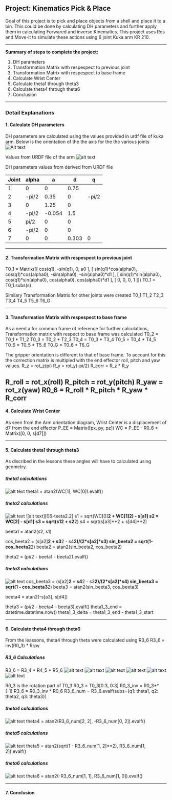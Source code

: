 ## Project: Kinematics Pick & Place
Goal of this project is to pick and place objects from a shell and place it to a bin. This could be done by calculating DH parameters and further apply them in calculating Forwared and inverse Kinematics. This project uses Ros and Move-it to simulate these actions using 6 joint Kuka arm KR 210.

---
[//]: # (Image References)

[01-DH]: /support-docs/images/01-DH.jpg
[02-WC-Orientation]: /support-docs/images/02-WC-Orientation.jpg
[03-URDFvalues]: /support-docs/images/03-URDFvalues.jpg
[04-WC-ForwardKinematics]: /support-docs/images/04-WC-ForwardKinematics.jpg
[05-teeta1]: /support-docs/images/05-teeta1.jpg
[06-teeta2.1]: /support-docs/images/06-teeta2.1.jpg
[06-teeta2.1]: /support-docs/images/06-teeta2.2.jpg
[07-teeta3]: ./support-docs/images/07-teeta3.jpg
[08-R3_6.1]: ./support-docs/images/08-R3_6.1.jpg
[08-R3_6.2]: ./support-docs/images/08-R3_6.2.jpg
[08-R3_6.3]: ./support-docs/images/08-R3_6.3.jpg
[08-R3_6.4]: ./support-docs/images/08-R3_6.4.jpg
[08-R3_6.5]: ./support-docs/images/08-R3_6.5.jpg
[08-R3_6.6]: ./support-docs/images/08-R3_6.6.jpg
[09-theta4]: ./support-docs/images/09-theta4.jpg
[10-theta5]: ./support-docs/images/10-theta5.jpg
[11-theta6]: ./support-docs/images/11-theta6.jpg

**Summary of steps to complete the project:**  

1. DH parameters
2. Transformation Matrix with respespect to previous joint
3. Transformation Matrix with respespect to base frame
4. Calculate Wrist Center
5. Calculate theta1 through theta3
6. Calculate theta4 through theta6
7. Conclusion

---
### Detail Explanations
#### 1. Calculate DH parameters
DH parameters are calculated using the values provided in urdf file of kuka arm. 
Below is the orientation of the the axis for the the various joints
![Alt text](/support-docs/images/01-DH.jpg?raw=true "Title")

Values from URDF file of the arm
![alt text][02-WC-Orientation]

DH parameters values from derived from URDF file

Joint	| alpha	|	a	|  d	|  q
--- 	| --- 	| --- 	| ---	| ---
1 		|   0 	|  0	| 0.75	|
2 		| -pi/2 |  0.35 | 0		| -pi/2
3 		|   0 	|  1.25	| 0		|
4 		| -pi/2 |-0.054 | 1.5	|
5 		| pi/2 	|   0  	| 0		|
6 		| -pi/2 |   0  	| 0		|
7 		|   0  	|   0  	| 0.303	| 0

---
#### 2. Transformation Matrix with respespect to previous joint
T0_1 = Matrix([[             cos(q1),            -sin(q1),            0,              a0 ],
               [ sin(q1)*cos(alpha0), cos(q1)*cos(alpha0), -sin(alpha0), -sin(alpha0)*d1 ],
               [ sin(q1)*sin(alpha0), cos(q1)*sin(alpha0),  cos(alpha0),  cos(alpha0)*d1 ],
               [                   0,                   0,            0,               1 ]])
T0_1 = T0_1.subs(s)

Similary Transformation Matrix for other joints were created
T0_1
T1_2
T2_3
T3_4
T4_5
T5_6
T6_G

---
#### 3. Transformation Matrix with respespect to base frame
As a need a for common frame of reference for further calculations, Transformation matrix with respect to base frame was calculated
T0_2 = T0_1 * T1_2
T0_3 = T0_2 * T2_3
T0_4 = T0_3 * T3_4
T0_5 = T0_4 * T4_5
T0_6 = T0_5 * T5_6
T0_G = T0_6 * T6_G

The gripper orientation is different to that of base frame. To account for this the correction matrix is multipled with the end effector roll, pitch and yaw values.
R_z = rot_z(pi)
R_y = rot_y(-pi/2)
R_corr = R_z * R_y

R_roll = rot_x(roll)
R_pitch = rot_y(pitch)
R_yaw = rot_z(yaw)
R0_6 = R_roll * R_pitch * R_yaw * R_corr
----

#### 4. Calculate Wrist Center
As seen from the Arm orientation diagram, Wrist Center is a displacement of d7 from the end effector
P_EE = Matrix([px, py, pz])
WC = P_EE - R0_6 * Matrix([0, 0, s[d7]])

---
#### 5. Calculate theta1 through theta3
As discribed in the lessons these angles will have to calculated using geometry.
##### theta1 calculations
![alt text][05-teeta1]
theta1 = atan2(WC[1], WC[0]).evalf()

##### theta2 calculations
![alt text][06-teeta2.1]
![alt text][06-teeta2.2]
s1 = sqrt(WC[0]**2 + WC[1]**2) - s[a1]
s2 = WC[2] - s[d1]
s3 = sqrt(s1**2 + s2**2)
s4 = sqrt(s[a3]**2 + s[d4]**2)

beeta1 = atan2(s2, s1)

cos_beeta2 = (s[a2]**2 + s3**2 - s4**2)/(2*s[a2]*s3)
sin_beeta2 = sqrt(1-cos_beeta2**2)
beeta2 = atan2(sin_beeta2, cos_beeta2)

theta2 = (pi/2 - beeta1 - beeta2).evalf()

##### theta3 calculations
![alt text][07-teeta3]
cos_beeta3 = (s[a2]**2 + s4**2 - s3**2)/(2*s[a2]*s4)
sin_beeta3 = sqrt(1 - cos_beeta3**2)
beeta3 = atan2(sin_beeta3, cos_beeta3)

beeta4 = atan2(-s[a3], s[d4])

theta3 = (pi/2 - beeta4 - beeta3).evalf()
theta1_3_end = datetime.datetime.now()
theta1_3_delta = theta1_3_end - theta1_3_start

----
#### 6. Calculate theta4 through theta6
From the leassons, theta4 through theta were calculated using R3_6
R3_6 = inv(R0_3) * Rrpy

##### R3_6 Calculations
R3_6 = R3_4 * R4_5 * R5_6
![alt text][08-R3_6.1]
![alt text][08-R3_6.2]
![alt text][08-R3_6.3]
![alt text][08-R3_6.4]
![alt text][08-R3_6.5]
![alt text][08-R3_6.6]

R0_3 is the rotation part of T0_3
R0_3 = T0_3[0:3, 0:3]
R0_3_inv = R0_3**(-1)
R3_6 = R0_3_inv * R0_6
R3_6_num = R3_6.evalf(subs={q1: theta1, q2: theta2, q3: theta3})

##### theta4 calculations
![alt text][09-theta4]
theta4 = atan2(R3_6_num[2, 2], -R3_6_num[0, 2]).evalf()

##### theta5 calculations
![alt text][10-theta5]
theta5 = atan2(sqrt(1 - R3_6_num[1, 2]**2), R3_6_num[1, 2]).evalf()

##### theta6 calculations
![alt text][11-theta6]
theta6 = atan2(-R3_6_num[1, 1], R3_6_num[1, 0]).evalf()

----
#### 7. Conclusion
